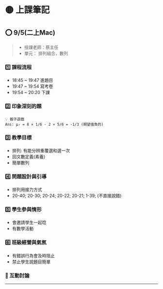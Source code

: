 # 🟡 上課筆記

## ⭕ 9/5(二上Mac)

> - 授課老師：蔡主任
> - 單元： 排列組合，數列

### 1️⃣ 課程流程

- 18:45 ~ 19:47 進題目
- 19:47 ~ 19:54 寫考卷 
- 19:54 ~ 20:20 下課

### 2️⃣ 印象深刻的題

```開課題:
💡 骰子遊戲
Ans: μ₇ = 8 × 1/6 - 2 × 5/6 = -1/3 (期望值負的)
```

### 3️⃣ 教學目標

- 排列: 有能分辨重覆選和選一次
- 回文數定義(素養)
- 簡單數列

### 4️⃣ 問題設計與引導

- 排列用接力方式
- 20-40; 20-30; 20-24; 20-22; 20-21; 1-39; (不直接說錯)

### 5️⃣ 學生參與情形

- 會邀請學生一起唸
- 有數學活動

### 6️⃣ 班級經營與氣氛

- 有錯誤行為會及時阻止
- 禁止學生說題目簡單

### 🔦 互動討論

---

